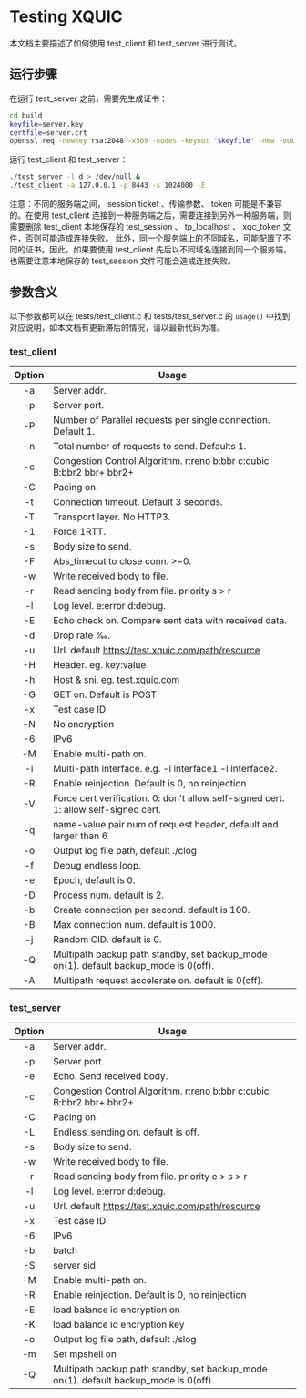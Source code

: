 # Testing  XQUIC

本文档主要描述了如何使用 test_client 和 test_server 进行测试。

## 运行步骤

在运行 test_server 之前，需要先生成证书：

```bash
cd build
keyfile=server.key
certfile=server.crt
openssl req -newkey rsa:2048 -x509 -nodes -keyout "$keyfile" -new -out "$certfile" -subj /CN=test.xquic.com
```

运行 test_client 和 test_server：

```bash
./test_server -l d > /dev/null &
./test_client -a 127.0.0.1 -p 8443 -s 1024000 -E
```

注意：不同的服务端之间， session ticket 、传输参数、 token 可能是不兼容的。在使用 test_client 连接到一种服务端之后，需要连接到另外一种服务端，则需要删除 test_client 本地保存的 test_session 、 tp_localhost 、 xqc_token 文件，否则可能造成连接失败。
此外，同一个服务端上的不同域名，可能配置了不同的证书。因此，如果要使用 test_client 先后以不同域名连接到同一个服务端，也需要注意本地保存的 test_session 文件可能会造成连接失败。

## 参数含义

以下参数都可以在 tests/test_client.c 和 tests/test_server.c 的 `usage()` 中找到对应说明，如本文档有更新滞后的情况，请以最新代码为准。

### test_client

| Option | Usage |
| :----: | ----  |
|   -a   | Server addr. |
|   -p   | Server port. |
|   -P   | Number of Parallel requests per single connection. Default 1. |
|   -n   | Total number of requests to send. Defaults 1. |
|   -c   | Congestion Control Algorithm. r:reno b:bbr c:cubic B:bbr2 bbr+ bbr2+ |
|   -C   | Pacing on. |
|   -t   | Connection timeout. Default 3 seconds. |
|   -T   | Transport layer. No HTTP3. |
|   -1   | Force 1RTT. |
|   -s   | Body size to send. |
|   -F   | Abs_timeout to close conn. >=0. |
|   -w   | Write received body to file. |
|   -r   | Read sending body from file. priority s > r |
|   -l   | Log level. e:error d:debug. |
|   -E   | Echo check on. Compare sent data with received data. |
|   -d   | Drop rate ‰. |
|   -u   | Url. default https://test.xquic.com/path/resource |
|   -H   | Header. eg. key:value |
|   -h   | Host & sni. eg. test.xquic.com |
|   -G   | GET on. Default is POST |
|   -x   | Test case ID |
|   -N   | No encryption |
|   -6   | IPv6 |
|   -M   | Enable multi-path on. |
|   -i   | Multi-path interface. e.g. -i interface1 -i interface2. |
|   -R   | Enable reinjection. Default is 0, no reinjection |
|   -V   | Force cert verification. 0: don't allow self-signed cert. 1: allow self-signed cert. |
|   -q   | name-value pair num of request header, default and larger than 6 |
|   -o   | Output log file path, default ./clog |
|   -f   | Debug endless loop. |
|   -e   | Epoch, default is 0. |
|   -D   | Process num. default is 2. |
|   -b   | Create connection per second. default is 100. |
|   -B   | Max connection num. default is 1000. |
|   -j   | Random CID. default is 0. |
|   -Q   | Multipath backup path standby, set backup_mode on(1). default backup_mode is 0(off). |
|   -A   | Multipath request accelerate on. default is 0(off). |

### test_server

| Option | Usage |
| :----: | ----  |
|   -a   | Server addr. |
|   -p   | Server port. |
|   -e   | Echo. Send received body. |
|   -c   | Congestion Control Algorithm. r:reno b:bbr c:cubic B:bbr2 bbr+ bbr2+ |
|   -C   | Pacing on. |
|   -L   | Endless_sending on. default is off. |
|   -s   | Body size to send. |
|   -w   | Write received body to file. |
|   -r   | Read sending body from file. priority e > s > r |
|   -l   | Log level. e:error d:debug. |
|   -u   | Url. default https://test.xquic.com/path/resource |
|   -x   | Test case ID |
|   -6   | IPv6 |
|   -b   | batch |
|   -S   | server sid |
|   -M   | Enable multi-path on. |
|   -R   | Enable reinjection. Default is 0, no reinjection |
|   -E   | load balance id encryption on |
|   -K   | load balance id encryption key |
|   -o   | Output log file path, default ./slog |
|   -m   | Set mpshell on |
|   -Q   | Multipath backup path standby, set backup_mode on(1). default backup_mode is 0(off). |
